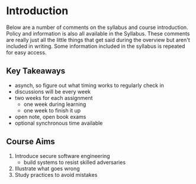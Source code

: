 Introduction
=====

Below are a number of comments on the syllabus and course introduction. Policy and information is also all available in the Syllabus. These comments are really just all the little things that get said during the overview but aren't included in writing. Some information included in the syllabus is repeated for easy access.

Key Takeaways
-----
- asynch, so figure out what timing works to regularly check in
- discussions will be every week
- two weeks for each assignment 
    - one week during learning
    - one week to finish it up
- open note, open book exams
- optional synchronous time available

Course Aims
-----
1. Introduce secure software engineering
    - build systems to resist skilled adversaries
2. Illustrate what goes wrong
3. Study practices to avoid mistakes
